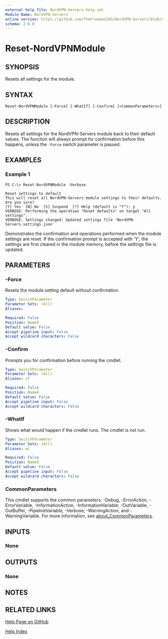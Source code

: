 ```yaml
---
external help file: NordVPN-Servers-help.xml
Module Name: NordVPN-Servers
online version: https://github.com/TheFreeman193/NordVPN-Servers/blob/master/docs/Reset-NordVPNModule.md
schema: 2.0.0
---
```


# Reset-NordVPNModule

## SYNOPSIS
Resets all settings for the module.

## SYNTAX

```
Reset-NordVPNModule [-Force] [-WhatIf] [-Confirm] [<CommonParameters>]
```

## DESCRIPTION
Resets all settings for the NordVPN-Servers module back to their default values.
The function will always prompt for confirmation before this happens, unless the `-Force` switch parameter is passed.

## EXAMPLES

### Example 1
```
PS C:\> Reset-NordVPNModule -Verbose

Reset settings to default
This will reset all NordVPN-Servers module settings to their defaults. Are you sure?
[Y] Yes  [N] No  [S] Suspend  [?] Help (default is "Y"): y
VERBOSE: Performing the operation "Reset defaults" on target "All settings".
VERBOSE: Settings changed: Updated settings file 'NordVPN-Servers.settings.json'
```

Demonstrates the confirmation and operations performed when the module settings are reset.
If the confirmation prompt is accepted with 'Y', the settings are first cleared in the module memory, before the settings file is updated.

## PARAMETERS

### -Force
Resets the module setting default without confirmation.

```yaml
Type: SwitchParameter
Parameter Sets: (All)
Aliases:

Required: False
Position: Named
Default value: False
Accept pipeline input: False
Accept wildcard characters: False
```

### -Confirm
Prompts you for confirmation before running the cmdlet.

```yaml
Type: SwitchParameter
Parameter Sets: (All)
Aliases: cf

Required: False
Position: Named
Default value: False
Accept pipeline input: False
Accept wildcard characters: False
```

### -WhatIf
Shows what would happen if the cmdlet runs.
The cmdlet is not run.

```yaml
Type: SwitchParameter
Parameter Sets: (All)
Aliases: wi

Required: False
Position: Named
Default value: False
Accept pipeline input: False
Accept wildcard characters: False
```

### CommonParameters
This cmdlet supports the common parameters: -Debug, -ErrorAction, -ErrorVariable, -InformationAction, -InformationVariable, -OutVariable, -OutBuffer, -PipelineVariable, -Verbose, -WarningAction, and -WarningVariable. For more information, see [about_CommonParameters](http://go.microsoft.com/fwlink/?LinkID=113216).

## INPUTS

### None
## OUTPUTS

### None
## NOTES

## RELATED LINKS

[Help Page on GitHub](https://github.com/TheFreeman193/NordVPN-Servers/blob/master/docs/Reset-NordVPNModule.md)

[Help Index]()
